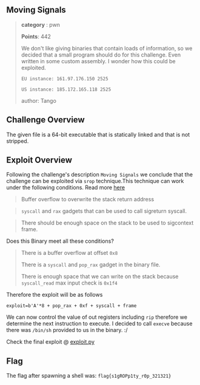 
## Moving Signals 
>
> **category** : pwn
>
> **Points**: 442
>
> We don't like giving binaries that contain loads of information, so we decided that a small program should do for this challenge. Even written in some custom assembly. I wonder how this could be exploited.
>
> `EU instance: 161.97.176.150 2525`
>
> `US instance: 185.172.165.118 2525`
>
> author: Tango

## Challenge Overview

The given file is a 64-bit executable that is statically linked and that is not stripped.

## Exploit Overview 

Following the challenge's description `Moving Signals` we conclude that the challenge can be exploited via `srop` technique.This technique 
can work under the following conditions. Read more [here](https://amriunix.com/post/sigreturn-oriented-programming-srop/)
  > Buffer overflow to overwrite the stack return address
  
  >`syscall` and `rax` gadgets that can be used to call sigreturn syscall.
  
  > There should be enough space on the stack to be used to sigcontext frame.
 
Does this Binary meet all these conditions?
  > There is a buffer overflow at offset `0x8`
  >
  > There is a `syscall` and `pop_rax` gadget in the binary file.
  >
  > There is enough space that we can write on the stack because `syscall_read` max input check is `0x1f4`
  
 Therefore the exploit will be as follows
  
  `exploit=b'A'*8 + pop_rax + 0xf + syscall + frame`
  
 We can now control the value of out registers including `rip` therefore we determine the next instruction to execute.
 I decided to call `execve` because there was `/bin/sh` provided to us in the binary. :/
 
 Check the final exploit @ [exploit.py](exploit.py)
 
 ## Flag 
 The flag after spawning a shell was:
 `flag{s1gROPp1ty_r0p_321321}`

  
